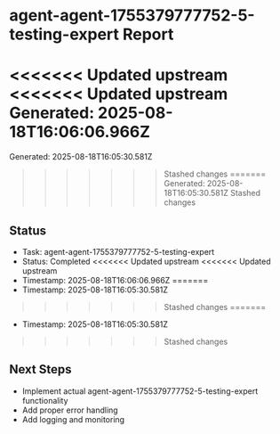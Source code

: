 # agent-agent-1755379777752-5-testing-expert Report

<<<<<<< Updated upstream
<<<<<<< Updated upstream
Generated: 2025-08-18T16:06:06.966Z
=======
Generated: 2025-08-18T16:05:30.581Z
>>>>>>> Stashed changes
=======
Generated: 2025-08-18T16:05:30.581Z
>>>>>>> Stashed changes

## Status
- Task: agent-agent-1755379777752-5-testing-expert
- Status: Completed
<<<<<<< Updated upstream
<<<<<<< Updated upstream
- Timestamp: 2025-08-18T16:06:06.966Z
=======
- Timestamp: 2025-08-18T16:05:30.581Z
>>>>>>> Stashed changes
=======
- Timestamp: 2025-08-18T16:05:30.581Z
>>>>>>> Stashed changes

## Next Steps
- Implement actual agent-agent-1755379777752-5-testing-expert functionality
- Add proper error handling
- Add logging and monitoring

